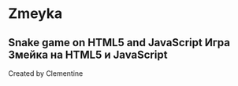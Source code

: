 # Zmeyka
Snake game on HTML5 and JavaScript
Игра Змейка на HTML5 и JavaScript
------------------------------------
Created by Clementine
